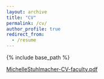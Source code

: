 ```yaml
---
layout: archive
title: "CV"
permalink: /cv/
author_profile: true
redirect_from:
  - /resume
---
```


{% include base_path %}

[MichelleStuhlmacher-CV-faculty.pdf](https://github.com/MStuhlmacher/mstuhlmacher.github.io/files/9569225/MichelleStuhlmacher-CV-faculty.pdf)
